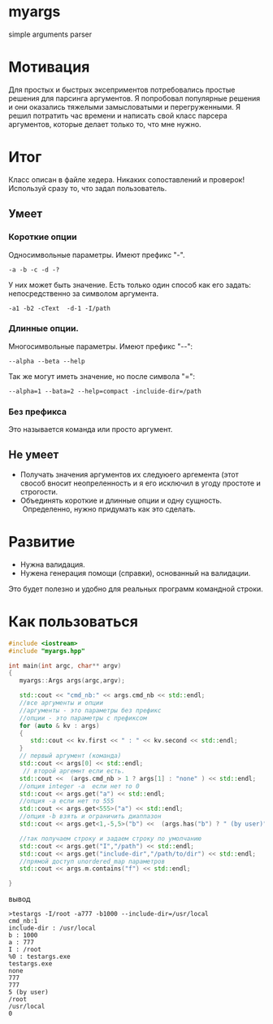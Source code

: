 # myargs
simple arguments parser

# Мотивация
Для простых и быстрых эксеприментов потребовались простые решения для парсинга аргументов.
Я попробовал популярные решения и они оказались тяжелыми замысловатыми и перегруженными.
Я решил потратить час времени и написать свой класс парсера аргументов, которые делает только то, что мне нужно.

# Итог
Класс описан в файле хедера.
Никаких сопоставлений и проверок! Используй сразу то, что задал пользователь.
## Умеет
### Короткие опции
Односимвольные параметры. Имеют префикс "-".

```
-a -b -c -d -?
```

У них может быть значение. Есть только один способ как его задать: непосредственно за символом аргумента.

```
-a1 -b2 -cText  -d-1 -I/path
```

### Длинные опции. 
Многосимвольные параметры. Имеют префикс "--":

```
--alpha --beta --help
```

Так же могут иметь значение, но после символа "=":

```
--alpha=1 --bata=2 --help=compact -incluide-dir=/path
```

### Без префикса
Это называется команда или просто аргумент.

## Не умеет
* Получать значения аргументов их следуюего аргемента (этот свособ вносит неопреленность и я его исключил в угоду простоте и строгости.
* Объединять короткие и длинные опции и одну сущность.  Определенно, нужно придумать как это сделать.

# Развитие
* Нужна валидация.
* Нужена генерация помощи (справки), основанный на валидации. 

Это будет полезно и удобно для реальных программ командной строки.

# Как пользоваться

```c++
#include <iostream>
#include "myargs.hpp"

int main(int argc, char** argv)
{
   myargs::Args args(argc,argv);

   std::cout << "cmd_nb:" << args.cmd_nb << std::endl;
   //все аргументы и опции
   //аргументы - это параметры без префикс
   //опции - это параметры с префиксом
   for (auto & kv : args)
   {
      std::cout << kv.first << " : " << kv.second << std::endl;
   }
   // первый аргумент (команда)
   std::cout << args[0] << std::endl;
    // второй аргемнт если есть.
   std::cout <<  (args.cmd_nb > 1 ? args[1] : "none" ) << std::endl;
   //опция integer -a  если нет то 0
   std::cout << args.get("a") << std::endl;
   //опция -a если нет то 555
   std::cout << args.get<555>("a") << std::endl;
   //опция -b взять и ограничить диаппазон
   std::cout << args.get<1,-5,5>("b") <<  (args.has("b") ? " (by user)" : " (default value is 1)"  )  << std::endl;

   //так получаем строку и задаем строку по умолчанию
   std::cout << args.get("I","/path") << std::endl;
   std::cout << args.get("include-dir","/path/to/dir") << std::endl;
   //прямой доступ unordered_map параметров
   std::cout << args.m.contains("f") << std::endl;

}
```

вывод

```bush
>testargs -I/root -a777 -b1000 --include-dir=/usr/local
cmd_nb:1
include-dir : /usr/local
b : 1000
a : 777
I : /root
%0 : testargs.exe
testargs.exe
none
777
777
5 (by user)
/root
/usr/local
0
```
